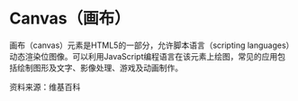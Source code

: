 # Canvas（画布）

画布（canvas）元素是HTML5的一部分，允许脚本语言（scripting languages）动态渲染位图像。可以利用JavaScript编程语言在该元素上绘图，常见的应用包括绘制图形及文字、影像处理、游戏及动画制作。

资料来源：维基百科

